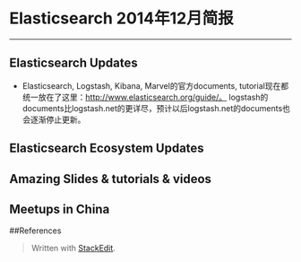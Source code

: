 # Elasticsearch 2014年12月简报

---

## Elasticsearch Updates
*   Elasticsearch, Logstash, Kibana, Marvel的官方documents, tutorial现在都统一放在了这里：http://www.elasticsearch.org/guide/。
logstash的documents比logstash.net的更详尽，预计以后logstash.net的documents也会逐渐停止更新。

## Elasticsearch Ecosystem Updates


## Amazing Slides & tutorials & videos


## Meetups in China


##References


> Written with [StackEdit](https://stackedit.io/).
